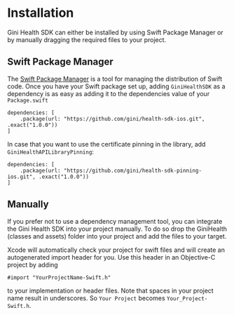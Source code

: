 Installation
=============================

Gini Health SDK can either be installed by using Swift Package Manager or by manually dragging the required files to your project.

## Swift Package Manager

The [Swift Package Manager](https://swift.org/package-manager/)  is a tool for managing the distribution of Swift code.
Once you have your Swift package set up, adding `GiniHealthSDK` as a dependency is as easy as adding it to the dependencies value of your `Package.swift`

```swif
dependencies: [
    .package(url: "https://github.com/gini/health-sdk-ios.git", .exact("1.0.0"))
]
```

In case that you want to use the certificate pinning in the library, add `GiniHealthAPILibraryPinning`:
```swif
dependencies: [
    .package(url: "https://github.com/gini/health-sdk-pinning-ios.git", .exact("1.0.0"))
]
```

## Manually

If you prefer not to use a dependency management tool, you can integrate the Gini Health SDK into your project manually.
To do so drop the GiniHealth (classes and assets) folder into your project and add the files to your target.

Xcode will automatically check your project for swift files and will create an autogenerated import header for you.
Use this header in an Objective-C project by adding

```Obj-C
#import "YourProjectName-Swift.h"
```

to your implementation or header files. Note that spaces in your project name result in underscores. So `Your Project` becomes `Your_Project-Swift.h`.
